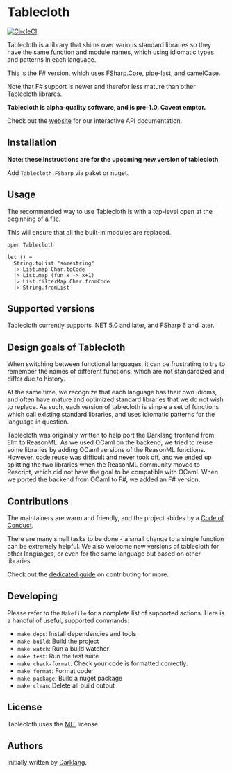 # Tablecloth

[![CircleCI](https://circleci.com/gh/darklang/tablecloth-fsharp.svg?style=shield)](https://circleci.com/gh/darklang/tablecloth-fsharp)

Tablecloth is a library that shims over various standard libraries so they have the same function and module names, which using idiomatic types and patterns in each language.

This is the F# version, which uses FSharp.Core, pipe-last, and camelCase.

Note that F# support is newer and therefor less mature than other Tablecloth librares.

**Tablecloth is alpha-quality software, and is pre-1.0. Caveat emptor.**

Check out the [website](https://www.tablecloth.dev) for our interactive API documentation.

## Installation

**Note: these instructions are for the upcoming new version of tablecloth**

Add `Tablecloth.FSharp` via paket or nuget.

## Usage

The recommended way to use Tablecloth is with a top-level open at the beginning of a file.

This will ensure that all the built-in modules are replaced.

```
open Tablecloth

let () =
  String.toList "somestring"
  |> List.map Char.toCode
  |> List.map (fun x -> x+1)
  |> List.filterMap Char.fromCode
  |> String.fromList
```

## Supported versions

Tablecloth currently supports .NET 5.0 and later, and FSharp 6 and later.

## Design goals of Tablecloth

When switching between functional languages, it can be frustrating to try to
remember the names of different functions, which are not standardized and differ
due to history.

At the same time, we recognize that each language has their own idioms, and
often have mature and optimized standard libraries that we do not wish to replace.
As such, each version of tablecloth is simple a set of functions which call existing
standard libraries, and uses idiomatic patterns for the language in question.

Tablecloth was originally written to help port the Darklang frontend from Elm to
ReasonML. As we used OCaml on the backend, we tried to reuse some libraries by adding
OCaml versions of the ReasonML functions. However, code reuse was difficult and never
took off, and we ended up splitting the two libraries when the ReasonML community
moved to Rescript, which did not have the goal to be compatible with OCaml. When we
ported the backend from OCaml to F#, we added an F# version.

## Contributions

The maintainers are warm and friendly, and the project abides by a [Code of Conduct](./CODE_OF_CONDUCT.md).

There are many small tasks to be done - a small change to a single function can be extremely
helpful. We also welcome new versions of tablecloth for other languages, or even for the same
language but based on other libraries.

Check out the [dedicated guide](./documentation/contributing.md) on contributing for more.

## Developing

Please refer to the `Makefile` for a complete list of supported actions. Here is
a handful of useful, supported commands:

- `make deps`: Install dependencies and tools
- `make build`: Build the project
- `make watch`: Run a build watcher
- `make test`: Run the test suite
- `make check-format`: Check your code is formatted correctly.
- `make format`: Format code
- `make package`: Build a nuget package
- `make clean`: Delete all build output

## License

Tablecloth uses the [MIT](./LICENSE) license.

## Authors

Initially written by [Darklang](https://darklang.com).
